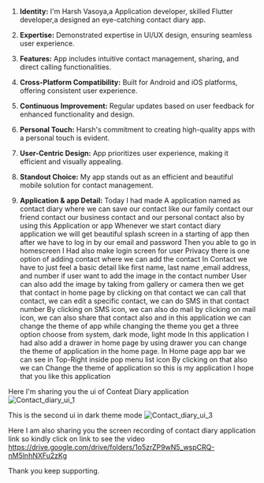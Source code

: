 1. **Identity:** I'm Harsh Vasoya,a Application developer, skilled Flutter developer,a designed an eye-catching contact diary app.

2. **Expertise:** Demonstrated expertise in UI/UX design, ensuring seamless user experience.

3. **Features:** App includes intuitive contact management, sharing, and direct calling functionalities.

4. **Cross-Platform Compatibility:** Built for Android and iOS platforms, offering consistent user experience.

5. **Continuous Improvement:** Regular updates based on user feedback for enhanced functionality and design.

6. **Personal Touch:** Harsh's commitment to creating high-quality apps with a personal touch is evident.

7. **User-Centric Design:** App prioritizes user experience, making it efficient and visually appealing.

8. **Standout Choice:** My app stands out as an efficient and beautiful mobile solution for contact management.

9. **Application & app Detail:** Today I had made A application named as contact diary where we can save our contact like our family contact our friend contact our business contact and our personal contact also by using this Application or app Whenever we start contact diary application we will get beautiful splash screen in a starting of app then after we have to log in by our email and password Then you able to go in homescreen I Had also make login screen for user Privacy there is one option of adding contact where we can add the contact In Contact we have to just feel a basic detail like first name, last name ,email address, and number if user want to add the image in the contact number User can also add the image by taking from gallery or camera then we get that contact in home page by clicking on that contact we can call that contact, we can edit a specific contact, we can do SMS in that contact number By clicking on SMS icon, we can also do mail by clicking on mail icon, we can also share that contact also and in this application we can change the theme of app while changing the theme you get a three option choose from system, dark mode, light mode In this application I had also add a drawer in home page by using drawer you can change the theme of application in the home page. In Home page app bar we can see in Top-Right inside pop menu list icon By clicking on that also we can Change the theme of application so this is my application I hope that you like this application

Here I'm sharing you the ui of Conteat Diary application
![Contact_diary_ui_1](https://github.com/Harshvasoya2737/contact_diary/assets/148517061/e96fbda4-74d1-4cfa-b9e8-6f2764ed7e12)

This is the second ui in dark theme mode
![Contact_diary_ui_3](https://github.com/Harshvasoya2737/contact_diary/assets/148517061/67ca4ef4-8f73-42dd-a07f-a11f23f42386)

Here I am also sharing you the screen recording of contact diary application link so kindly click on link to see the video
https://drive.google.com/drive/folders/1o5zrZP9wN5_wspCRQ-nM5lnhNXFu2zKg

Thank you keep supporting.
